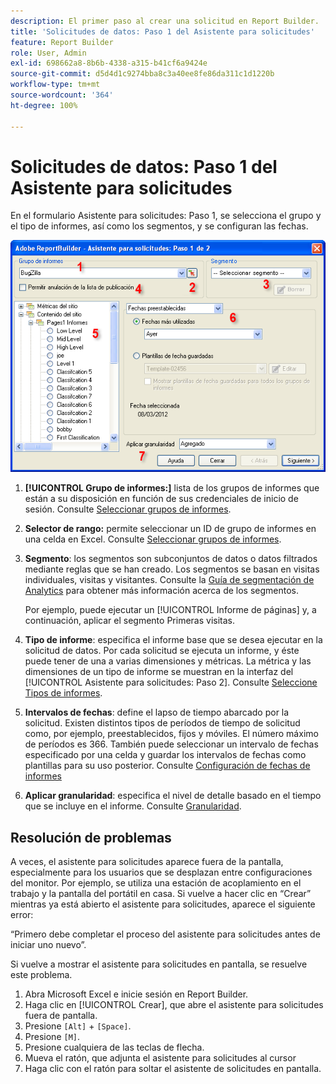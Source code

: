 ```yaml
---
description: El primer paso al crear una solicitud en Report Builder.
title: 'Solicitudes de datos: Paso 1 del Asistente para solicitudes'
feature: Report Builder
role: User, Admin
exl-id: 698662a8-8b6b-4338-a315-b41cf6a9424e
source-git-commit: d5d4d1c9274bba8c3a40ee8fe86da311c1d1220b
workflow-type: tm+mt
source-wordcount: '364'
ht-degree: 100%

---
```


# Solicitudes de datos: Paso 1 del Asistente para solicitudes

En el formulario Asistente para solicitudes: Paso 1, se selecciona el grupo y el tipo de informes, así como los segmentos, y se configuran las fechas.

![](assets/rw1_overview.png)

1. **[!UICONTROL Grupo de informes:]** lista de los grupos de informes que están a su disposición en función de sus credenciales de inicio de sesión. Consulte [Seleccionar grupos de informes](/help/analyze/report-builder/data-requests/selecting-report-suites/t-select-report-suites.md).

1. **Selector de rango:** permite seleccionar un ID de grupo de informes en una celda en Excel. Consulte [Seleccionar grupos de informes](/help/analyze/report-builder/data-requests/selecting-report-suites/t-select-report-suites.md).

1. **Segmento**: los segmentos son subconjuntos de datos o datos filtrados mediante reglas que se han creado. Los segmentos se basan en visitas individuales, visitas y visitantes. Consulte la [Guía de segmentación de Analytics](https://experienceleague.adobe.com/docs/analytics/components/segmentation/seg-home.html?lang=es) para obtener más información acerca de los segmentos.

   Por ejemplo, puede ejecutar un [!UICONTROL Informe de páginas] y, a continuación, aplicar el segmento Primeras visitas.

1. **Tipo de informe**: especifica el informe base que se desea ejecutar en la solicitud de datos. Por cada solicitud se ejecuta un informe, y éste puede tener de una a varias dimensiones y métricas. La métrica y las dimensiones de un tipo de informe se muestran en la interfaz del [!UICONTROL Asistente para solicitudes: Paso 2]. Consulte [Seleccione Tipos de informes](/help/analyze/report-builder/data-requests/c-report-types/select-report-types.md).

1. **Intervalos de fechas**: define el lapso de tiempo abarcado por la solicitud. Existen distintos tipos de períodos de tiempo de solicitud como, por ejemplo, preestablecidos, fijos y móviles. El número máximo de períodos es 366. También puede seleccionar un intervalo de fechas especificado por una celda y guardar los intervalos de fechas como plantillas para su uso posterior.  Consulte [Configuración de fechas de informes](/help/analyze/report-builder/data-requests/configuring-report-dates/custom-calendar.md)

1. **Aplicar granularidad**: especifica el nivel de detalle basado en el tiempo que se incluye en el informe. Consulte [Granularidad](/help/analyze/report-builder/data-requests/configuring-report-dates/granularity.md).

## Resolución de problemas

A veces, el asistente para solicitudes aparece fuera de la pantalla, especialmente para los usuarios que se desplazan entre configuraciones del monitor. Por ejemplo, se utiliza una estación de acoplamiento en el trabajo y la pantalla del portátil en casa. Si vuelve a hacer clic en “Crear” mientras ya está abierto el asistente para solicitudes, aparece el siguiente error:

“Primero debe completar el proceso del asistente para solicitudes antes de iniciar uno nuevo”.

Si vuelve a mostrar el asistente para solicitudes en pantalla, se resuelve este problema.

1. Abra Microsoft Excel e inicie sesión en Report Builder.
2. Haga clic en [!UICONTROL Crear], que abre el asistente para solicitudes fuera de pantalla.
3. Presione `[Alt]` + `[Space]`.
4. Presione `[M]`.
5. Presione cualquiera de las teclas de flecha.
6. Mueva el ratón, que adjunta el asistente para solicitudes al cursor
7. Haga clic con el ratón para soltar el asistente de solicitudes en pantalla.
